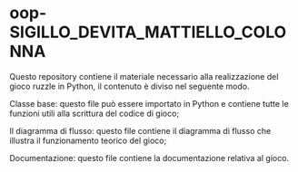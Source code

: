# oop-SIGILLO_DEVITA_MATTIELLO_COLONNA
Questo repository contiene il materiale necessario alla realizzazione del gioco ruzzle in Python, il contenuto è diviso nel seguente modo.

Classe base: questo file può essere importato in Python e contiene tutte le funzioni utili alla scrittura del codice di gioco; 

Il diagramma di flusso: questo file contiene il diagramma di flusso che illustra il funzionamento teorico del gioco;

Documentazione: questo file contiene la documentazione relativa al gioco. 
